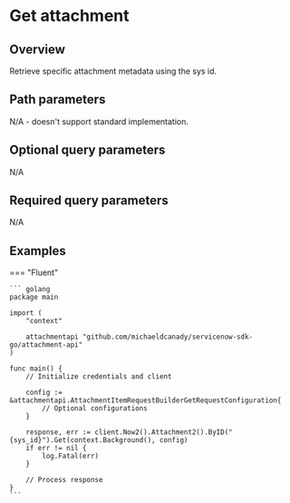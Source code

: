 # Get attachment

## Overview

Retrieve specific attachment metadata using the sys id.

## Path parameters

N/A - doesn't support standard implementation.

## Optional query parameters

N/A

## Required query parameters

N/A

## Examples

=== "Fluent"

    ``` golang
    package main

    import (
        "context"

        attachmentapi "github.com/michaeldcanady/servicenow-sdk-go/attachment-api"
    )

    func main() {
        // Initialize credentials and client

        config := &attachmentapi.AttachmentItemRequestBuilderGetRequestConfiguration{
            // Optional configurations
        }

        response, err := client.Now2().Attachment2().ByID("{sys_id}").Get(context.Background(), config)
        if err != nil {
            log.Fatal(err)
        }

        // Process response
    }
    ```
